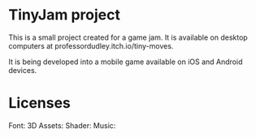 # TinyJam project

This is a small project created for a game jam. It is available on desktop computers at professordudley.itch.io/tiny-moves.

It is being developed into a mobile game available on iOS and Android devices.

# Licenses

Font:
3D Assets:
Shader:
Music:
